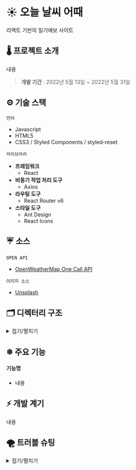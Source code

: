 # ☀ 오늘 날씨 어때

리액트 기반의 일기예보 사이트

## 🌡 프로젝트 소개

내용

> **개발 기간** : 2022년 5월 13일 ~ 2022년 5월 31일

## ⚙ 기술 스택

`언어`

- Javascript
- HTML5
- CSS3 / Styled Components / styled-reset

`라이브러리`

- **프레임워크**
  - React
- **비동기 작업 처리 도구**
  - Axios
- **라우팅 도구**
  - React Router v6
- **스타일 도구**
  - Ant Design
  - React Icons

## ☔ 소스

`OPEN API`

- [OpenWeatherMap One Call API](https://openweathermap.org/)

`이미지 소스`

- [Unsplash](https://unsplash.com/ko)

## 🗂 디렉터리 구조

<details>
  <summary>접기/펼치기</summary>

내용

</details>

## ❄ 주요 기능

#### 기능명

- 내용

## ⚡ 개발 계기

내용

## 🌪 트러블 슈팅

<details>
  <summary>접기/펼치기</summary>
  내용 추가할 예정
  </details>
